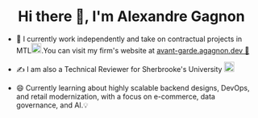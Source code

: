 


   <h1 align="center">Hi there 👋, I'm Alexandre Gagnon</h1>  
  <p align="left"></p>

- 🏢 I currently work independently and take on contractual projects in MTL<img src="https://user-images.githubusercontent.com/73175206/179026052-3f7fed55-1eab-45ac-89c4-553fce2ed02e.png" alt="drawing" width="20"/>.You can visit my firm's website at [avant-garde.agagnon.dev 🚧](https://avant-garde.agagnon.dev) 
- ✍️ I am also a Technical Reviewer for Sherbrooke's University <img src="https://user-images.githubusercontent.com/73175206/222775997-932183c0-c535-44a4-8df3-a92946e892db.png" alt="drawing" width="20"/>

- 😄 Currently learning about highly scalable backend designs, DevOps, and retail modernization, with a focus on e-commerce, data governance, and AI.💡
